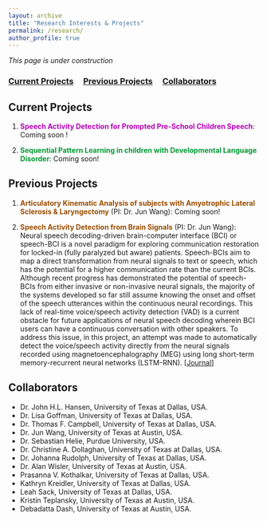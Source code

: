 ```yaml
---
layout: archive
title: "Research Interests & Projects"
permalink: /research/
author_profile: true
---
```


*This page is under construction*

### [Current Projects](#current-projects) &nbsp;&nbsp;&nbsp; [Previous Projects](#previous-projects)  &nbsp;&nbsp;&nbsp; [Collaborators](#collaborators) 

Current Projects
------

1. **<font color='#b300b3'>Speech Activity Detection for Prompted Pre-School Children Speech</font>**: Coming soon !


2. **<font color='#009933'>Sequential Pattern Learning in children with Developmental Language Disorder</font>**: Coming soon!

Previous Projects
------

1. **<font color='#994d00'>Articulatory Kinematic Analysis of subjects with Amyotrophic Lateral Sclerosis & Laryngectomy</font>** (PI: Dr. Jun Wang): Coming soon! 

2. **<font color='#994d00'>Speech Activity Detection from Brain Signals</font>** (PI: Dr. Jun Wang): Neural speech decoding-driven brain-computer interface (BCI) or speech-BCI is a novel paradigm for exploring communication restoration for locked-in (fully paralyzed but aware) patients. Speech-BCIs aim to map a direct transformation from neural signals to text or speech, which has the potential for a higher communication rate than the current BCIs. Although recent progress has demonstrated the potential of speech-BCIs from either invasive or non-invasive neural signals, the majority of the systems developed so far still assume knowing the onset and offset of the speech utterances within the continuous neural recordings. This lack of real-time voice/speech activity detection (VAD) is a current obstacle for future applications of neural speech decoding wherein BCI users can have a continuous conversation with other speakers. To address this issue, in this project, an attempt was made to automatically detect the voice/speech activity directly from the neural signals recorded using magnetoencephalography (MEG) using long short-term memory-recurrent neural networks (LSTM-RNN). \[[Journal](https://doi.org/10.3390/s20082248)\]


Collaborators
------

* Dr. John H.L. Hansen, University of Texas at Dallas, USA.
* Dr. Lisa Goffman, University of Texas at Dallas, USA.
* Dr. Thomas F. Campbell, University of Texas at Dallas, USA.
* Dr. Jun Wang, University of Texas at Austin, USA.
* Dr. Sebastian Helie, Purdue University, USA. 
* Dr. Christine A. Dollaghan, University of Texas at Dallas, USA. 
* Dr. Johanna Rudolph, University of Texas at Dallas, USA. 
* Dr. Alan Wisler, University of Texas at Austin, USA.
* Prasanna V. Kothalkar, University of Texas at Dallas, USA.
* Kathryn Kreidler, University of Texas at Dallas, USA.
* Leah Sack, University of Texas at Dallas, USA.
* Kristin Teplansky, University of Texas at Austin, USA.
* Debadatta Dash, University of Texas at Austin, USA.
